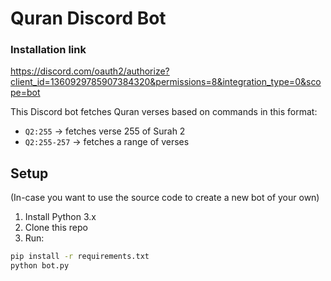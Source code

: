 # Quran Discord Bot

### Installation link
https://discord.com/oauth2/authorize?client_id=1360929785907384320&permissions=8&integration_type=0&scope=bot


This Discord bot fetches Quran verses based on commands in this format:

- `Q2:255` → fetches verse 255 of Surah 2
- `Q2:255-257` → fetches a range of verses

## Setup
(In-case you want to use the source code to create a new bot of your own)

1. Install Python 3.x
2. Clone this repo
3. Run:
```bash
pip install -r requirements.txt
python bot.py
